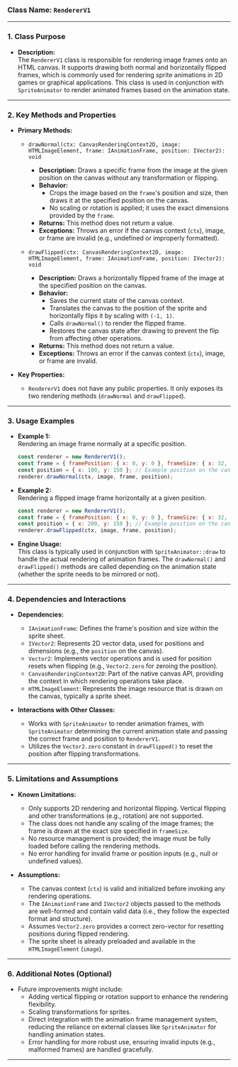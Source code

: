 ### **Class Name:** `RendererV1`

---

### **1. Class Purpose**

- **Description:**  
  The `RendererV1` class is responsible for rendering image frames onto an HTML canvas. It supports drawing both normal and horizontally flipped frames, which is commonly used for rendering sprite animations in 2D games or graphical applications. This class is used in conjunction with `SpriteAnimator` to render animated frames based on the animation state.

---

### **2. Key Methods and Properties**

- **Primary Methods:**

  - `drawNormal(ctx: CanvasRenderingContext2D, image: HTMLImageElement, frame: IAnimationFrame, position: IVector2): void`
    - **Description:** Draws a specific frame from the image at the given position on the canvas without any transformation or flipping.
    - **Behavior:**  
      - Crops the image based on the `frame`'s position and size, then draws it at the specified position on the canvas.  
      - No scaling or rotation is applied; it uses the exact dimensions provided by the `frame`.
    - **Returns:** This method does not return a value.
    - **Exceptions:** Throws an error if the canvas context (`ctx`), image, or frame are invalid (e.g., undefined or improperly formatted).
  
  - `drawFlipped(ctx: CanvasRenderingContext2D, image: HTMLImageElement, frame: IAnimationFrame, position: IVector2): void`
    - **Description:** Draws a horizontally flipped frame of the image at the specified position on the canvas.
    - **Behavior:**  
      - Saves the current state of the canvas context.
      - Translates the canvas to the position of the sprite and horizontally flips it by scaling with `(-1, 1)`.
      - Calls `drawNormal()` to render the flipped frame.
      - Restores the canvas state after drawing to prevent the flip from affecting other operations.
    - **Returns:** This method does not return a value.
    - **Exceptions:** Throws an error if the canvas context (`ctx`), image, or frame are invalid.

- **Key Properties:**  
  - `RendererV1` does not have any public properties. It only exposes its two rendering methods (`drawNormal` and `drawFlipped`).

---

### **3. Usage Examples**

- **Example 1:**  
  Rendering an image frame normally at a specific position.

  ```javascript
  const renderer = new RendererV1();
  const frame = { framePosition: { x: 0, y: 0 }, frameSize: { x: 32, y: 32 } }; // Example frame object
  const position = { x: 100, y: 150 }; // Example position on the canvas
  renderer.drawNormal(ctx, image, frame, position);
  ```

- **Example 2:**  
  Rendering a flipped image frame horizontally at a given position.

  ```javascript
  const renderer = new RendererV1();
  const frame = { framePosition: { x: 0, y: 0 }, frameSize: { x: 32, y: 32 } }; // Example frame object
  const position = { x: 200, y: 150 }; // Example position on the canvas
  renderer.drawFlipped(ctx, image, frame, position);
  ```

- **Engine Usage:**  
  This class is typically used in conjunction with `SpriteAnimator::draw` to handle the actual rendering of animation frames. The `drawNormal()` and `drawFlipped()` methods are called depending on the animation state (whether the sprite needs to be mirrored or not).

---

### **4. Dependencies and Interactions**

- **Dependencies:**  
  - `IAnimationFrame`: Defines the frame's position and size within the sprite sheet.
  - `IVector2`: Represents 2D vector data, used for positions and dimensions (e.g., the `position` on the canvas).
  - `Vector2`: Implements vector operations and is used for position resets when flipping (e.g., `Vector2.zero` for zeroing the position).
  - `CanvasRenderingContext2D`: Part of the native canvas API, providing the context in which rendering operations take place.
  - `HTMLImageElement`: Represents the image resource that is drawn on the canvas, typically a sprite sheet.

- **Interactions with Other Classes:**  
  - Works with `SpriteAnimator` to render animation frames, with `SpriteAnimator` determining the current animation state and passing the correct frame and position to `RendererV1`.
  - Utilizes the `Vector2.zero` constant in `drawFlipped()` to reset the position after flipping transformations.

---

### **5. Limitations and Assumptions**

- **Known Limitations:**  
  - Only supports 2D rendering and horizontal flipping. Vertical flipping and other transformations (e.g., rotation) are not supported.
  - The class does not handle any scaling of the image frames; the frame is drawn at the exact size specified in `frameSize`.
  - No resource management is provided; the image must be fully loaded before calling the rendering methods.
  - No error handling for invalid frame or position inputs (e.g., null or undefined values).

- **Assumptions:**  
  - The canvas context (`ctx`) is valid and initialized before invoking any rendering operations.
  - The `IAnimationFrame` and `IVector2` objects passed to the methods are well-formed and contain valid data (i.e., they follow the expected format and structure).
  - Assumes `Vector2.zero` provides a correct zero-vector for resetting positions during flipped rendering.
  - The sprite sheet is already preloaded and available in the `HTMLImageElement` (`image`).

---

### **6. Additional Notes (Optional)**

- Future improvements might include:
  - Adding vertical flipping or rotation support to enhance the rendering flexibility.
  - Scaling transformations for sprites.
  - Direct integration with the animation frame management system, reducing the reliance on external classes like `SpriteAnimator` for handling animation states.
  - Error handling for more robust use, ensuring invalid inputs (e.g., malformed frames) are handled gracefully.

---
